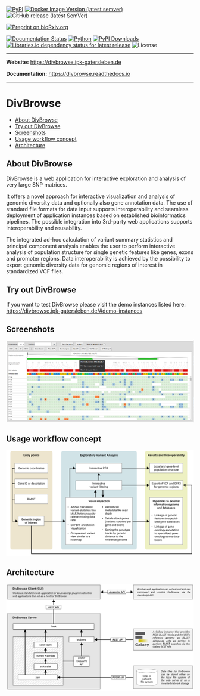 [![PyPI](https://img.shields.io/pypi/v/divbrowse?color=blue&label=PyPI.org)](https://pypi.org/project/divbrowse/)
[![Docker Image Version (latest semver)](https://img.shields.io/docker/v/ipkbit/divbrowse?color=blue&label=DockerHub)](https://hub.docker.com/r/ipkbit/divbrowse)
![GitHub release (latest SemVer)](https://img.shields.io/github/v/release/IPK-BIT/divbrowse?color=blue&label=Github)

[![Preprint on bioRxiv.org](https://img.shields.io/badge/DOI-10.1101%2F2022.09.22.509016-yellow)](https://doi.org/10.1101/2022.09.22.509016)

[![Documentation Status](https://readthedocs.org/projects/divbrowse/badge/?version=latest)](https://divbrowse.readthedocs.io/?badge=latest)
[![Python](https://img.shields.io/pypi/pyversions/divbrowse.svg?color=green)](https://badge.fury.io/py/divbrowse)
[![PyPI Downloads](https://img.shields.io/pypi/dm/divbrowse.svg?label=PyPI%20downloads)](https://pypi.org/project/divbrowse/)
[![Libraries.io dependency status for latest release](https://img.shields.io/librariesio/release/pypi/divbrowse)](https://libraries.io/pypi/divbrowse)
![License](https://img.shields.io/github/license/IPK-BIT/divbrowse)

---

**Website:** https://divbrowse.ipk-gatersleben.de

**Documentation:** https://divbrowse.readthedocs.io

---

# DivBrowse

  - [About DivBrowse](#about-divbrowse)
  - [Try out DivBrowse](#try-out-divbrowse)
  - [Screenshots](#screenshots)
  - [Usage workflow concept](#usage-workflow-concept)
  - [Architecture](#architecture)


## About DivBrowse

DivBrowse is a web application for interactive exploration and analysis of very large SNP matrices.

It offers a novel approach for interactive visualization and analysis of genomic diversity data and optionally also gene annotation data. The use of standard file formats for data input supports interoperability and seamless deployment of application instances based on established bioinformatics pipelines. The possible integration into 3rd-party web applications supports interoperability and reusability.

The integrated ad-hoc calculation of variant summary statistics and principal component analysis enables the user to perform interactive analysis of population structure for single genetic features like genes, exons and promoter regions. Data interoperability is achieved by the possibility to export genomic diversity data for genomic regions of interest in standardized VCF files.


## Try out DivBrowse

If you want to test DivBrowse please visit the demo instances listed here:
https://divbrowse.ipk-gatersleben.de/#demo-instances


## Screenshots

![DivBrowse GUI](https://github.com/IPK-BIT/divbrowse/blob/main/docs/source/images/divbrowse_main_gui_screenshot.png?raw=true)


## Usage workflow concept

![Usage workflow concept](https://github.com/IPK-BIT/divbrowse/blob/main/docs/source/images/paper_figures_usage_concept.png?raw=true)


## Architecture

![Architecture](https://github.com/IPK-BIT/divbrowse/blob/main/docs/source/images/paper_figures_general_architecture.png?raw=true)